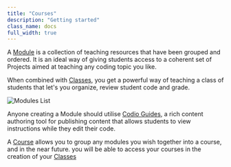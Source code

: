 ```yaml
---
title: "Courses"
description: "Getting started"
class_name: docs
full_width: true
---
```


A [Module](/docs/dashboard/modules/) is a collection of teaching resources that have been grouped and ordered. It is an ideal way of giving students access to a coherent set of Projects aimed at teaching any coding topic you like.

When combined with [Classes](/docs/dashboard/classes/), you get a powerful way of teaching a class of students that let's you organize, review student code and grade.

![Modules List](/img/docs/module_list.png)

Anyone creating a Module should utilise [Codio Guides](/docs/ide/tools/guides/), a rich content authoring tool for publishing content that allows students to view instructions while they edit their code.

A [Course](/docs/dashboard/courses/) allows you to group any modules you wish together into a course, and in the near future. you will be able to access your courses in the creation of your [Classes](/docs/dashboard/classes)
